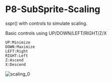 # P8-SubSprite-Scaling
sspr() with controls to simulate scaling.




Basic controls using UP/DOWN/LEFT/RIGHT/Z/X


	UP:Minimize
	DOWN:Maximize
	LEFT:Right
	RIGHT:Left
	Z:Ascend
	X:Descend



![scaling_0](https://user-images.githubusercontent.com/9512087/206970494-7ef4a7c1-0aab-4e9a-916c-0652fe7bc61e.gif)
